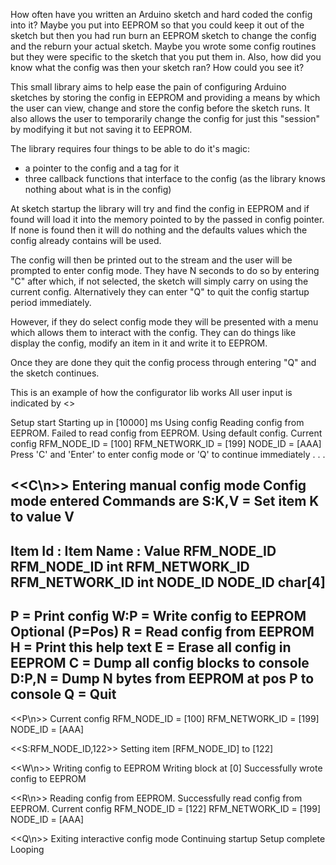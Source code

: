 
How often have you written an Arduino sketch and hard coded the config into it?
Maybe you put into EEPROM so that you could keep it out of the sketch but then you had run 
burn an EEPROM sketch to change the config and the reburn your actual sketch.
Maybe you wrote some config routines but they were specific to the sketch that you put them in.
Also, how did you know what the config was then your sketch ran? How could you see it?

This small library aims to help ease the pain of configuring Arduino sketches by storing the config 
in EEPROM and providing a means by which the user can view, change and store the config before the 
sketch runs. It also allows the user to temporarily change the config for just this "session" by
modifying it but not saving it to EEPROM.

The library requires four things to be able to do it's magic:
 - a pointer to the config and a tag for it
 - three callback functions that interface to the config (as the library knows nothing about what is in the config)

At sketch startup the library will try and find the config in EEPROM and if found will 
load it into the memory pointed to by the passed in config pointer. If none is found then 
it will do nothing and the defaults values which the config already contains will be used.

The config will then be printed out to the stream and the user will be prompted to enter config mode.
They have N seconds to do so by entering "C" after which, if not selected, the sketch will simply carry on using the current config.
Alternatively they can enter "Q" to quit the config startup period immediately.

However, if they do select config mode they will be presented with a menu which allows them to interact with the config.
They can do things like display the config, modify an item in it and write it to EEPROM.

Once they are done they quit the config process through entering "Q" and the sketch continues.


This is an example of how the configurator lib works
All user input is indicated by <<characters-entered>>

Setup start
Starting up in [10000] ms
Using config
Reading config from EEPROM.
Failed to read config from EEPROM. Using default config.
Current config
  RFM_NODE_ID     = [100]
  RFM_NETWORK_ID  = [199]
  NODE_ID         = [AAA]
Press 'C' and 'Enter' to enter config mode or 'Q' to continue immediately
.
.
.

<<C\n>>
Entering manual config mode
Config mode entered
Commands are
S:K,V = Set item K to value V
---------------------------------------------
Item Id : Item Name : Value
RFM_NODE_ID       RFM_NODE_ID     int
RFM_NETWORK_ID    RFM_NETWORK_ID  int
NODE_ID           NODE_ID         char[4]
---------------------------------------------
P       = Print config
W:P     = Write config to EEPROM Optional (P=Pos) 
R       = Read config from EEPROM
H       = Print this help text
E       = Erase all config in EEPROM
C       = Dump all config blocks to console
D:P,N   = Dump N bytes from EEPROM at pos P to console
Q       = Quit
---------------------------------------------

<<P\n>>
Current config
  RFM_NODE_ID     = [100]
  RFM_NETWORK_ID  = [199]
  NODE_ID         = [AAA]

<<S:RFM_NODE_ID,122>>
Setting item [RFM_NODE_ID] to [122]

<<W\n>>
Writing config to EEPROM
Writing block at [0]
Successfully wrote config to EEPROM

<<R\n>>
Reading config from EEPROM.
Successfully read config from EEPROM.
Current config
  RFM_NODE_ID     = [122]
  RFM_NETWORK_ID  = [199]
  NODE_ID         = [AAA]

<<Q\n>>
Exiting interactive config mode
Continuing startup
Setup complete
Looping